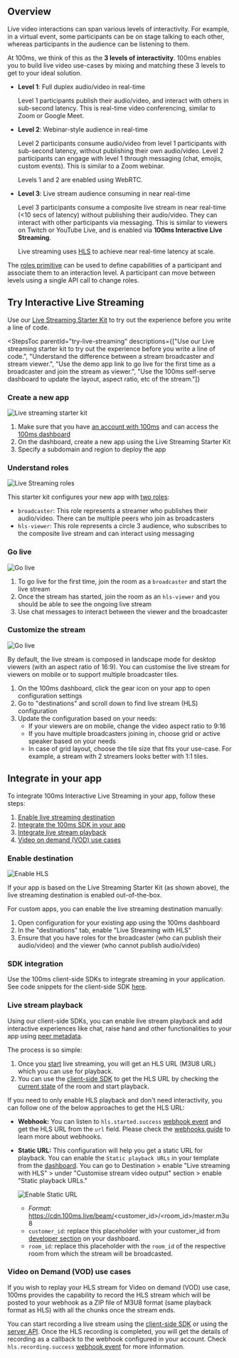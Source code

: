 ## Overview

Live video interactions can span various levels of interactivity. For example, in a virtual event, some participants can be on stage talking to each other, whereas participants in the audience can be listening to them.

At 100ms, we think of this as the **3 levels of interactivity**. 100ms enables you to build live video use-cases by mixing and matching these 3 levels to get to your ideal solution.

-   **Level 1**: Full duplex audio/video in real-time

    Level 1 participants publish their audio/video, and interact with others in sub-second latency. This is real-time video conferencing, similar to Zoom or Google Meet.

-   **Level 2**: Webinar-style audience in real-time

    Level 2 participants consume audio/video from level 1 participants with sub-second latency, without publishing their own audio/video. Level 2 participants can engage with level 1 through messaging (chat, emojis, custom events). This is similar to a Zoom webinar.

    Levels 1 and 2 are enabled using WebRTC.

-   **Level 3**: Live stream audience consuming in near real-time

    Level 3 participants consume a composite live stream in near real-time (<10 secs of latency) without publishing their audio/video. They can interact with other participants via messaging. This is similar to viewers on Twitch or YouTube Live, and is enabled via **100ms Interactive Live Streaming**.

    Live streaming uses [HLS](https://www.100ms.live/blog/hls-101-beginners-guide) to achieve near real-time latency at scale.

The [roles primitive](/docs/javascript/v2/foundation/templates-and-roles) can be used to define capabilities of a participant and associate them to an interaction level. A participant can move between levels using a single API call to change roles.

## Try Interactive Live Streaming

Use our [Live Streaming Starter Kit](https://www.100ms.live/marketplace/live-streaming-starter-kit) to try out the experience before you write a line of code.

<StepsToc
parentId="try-live-streaming"
descriptions={["Use our Live streaming starter kit to try out the experience before you write a line of code.", "Understand the difference between a stream broadcaster and stream viewer.", "Use the demo app link to go live for the first time as a broadcaster and join the stream as viewer.", "Use the 100ms self-serve dashboard to update the layout, aspect ratio, etc of the stream."]}

>

<StepsContainer id="try-live-streaming">

### Create a new app

![Live streaming starter kit](/docs/v2/live-streaming-starter-kit.png)

1. Make sure that you have [an account with 100ms](https://dashboard.100ms.live/register) and can access the [100ms dashboard](https://dashboard.100ms.live/)
1. On the dashboard, create a new app using the Live Streaming Starter Kit
1. Specify a subdomain and region to deploy the app

### Understand roles

![Live Streaming roles](/docs/v2/live-streaming-roles.png)

This starter kit configures your new app with [two roles](/docs/javascript/v2/foundation/templates-and-roles):

-   `broadcaster`: This role represents a streamer who publishes their audio/video. There can be multiple peers who join as broadcasters
-   `hls-viewer`: This role represents a circle 3 audience, who subscribes to the composite live stream and can interact using messaging

### Go live

![Go live](/docs/v2/live-streaming-go-live.gif)

1. To go live for the first time, join the room as a `broadcaster` and start the live stream
2. Once the stream has started, join the room as an `hls-viewer` and you should be able to see the ongoing live stream
3. Use chat messages to interact between the viewer and the broadcaster

### Customize the stream

![Go live](/docs/v2/live-streaming-customise.png)

By default, the live stream is composed in landscape mode for desktop viewers (with an aspect ratio of 16:9). You can customise the live stream for viewers on mobile or to support multiple broadcaster tiles.

1. On the 100ms dashboard, click the gear icon on your app to open configuration settings
2. Go to "destinations" and scroll down to find live stream (HLS) configuration
3. Update the configuration based on your needs:
    - If your viewers are on mobile, change the video aspect ratio to 9:16
    - If you have multiple broadcasters joining in, choose grid or active speaker based on your needs
    - In case of grid layout, choose the tile size that fits your use-case. For example, a stream with 2 streamers looks better with 1:1 tiles.

</StepsContainer>

## Integrate in your app

To integrate 100ms Interactive Live Streaming in your app, follow these steps:

1. [Enable live streaming destination](#enable-destination)
2. [Integrate the 100ms SDK in your app](#sdk-integration)
3. [Integrate live stream playback](#live-stream-playback)
4. [Video on demand (VOD) use cases](#video-on-demand-vod-use-cases)

### Enable destination

![Enable HLS](/docs/v2/live-streaming-enable.gif)

If your app is based on the Live Streaming Starter Kit (as shown above), the live streaming destination is enabled out-of-the-box.

For custom apps, you can enable the live streaming destination manually:

1. Open configuration for your existing app using the 100ms dashboard
1. In the "destinations" tab, enable "Live Streaming with HLS"
1. Ensure that you have roles for the broadcaster (who can publish their audio/video) and the viewer (who cannot publish audio/video)

### SDK integration

Use the 100ms client-side SDKs to integrate streaming in your application. See code snippets for the client-side SDK [here](/docs/javascript/v2/features/hls).

### Live stream playback

Using our client-side SDKs, you can enable live stream playback and add interactive experiences like chat, raise hand and other functionalities to your app using [peer metadata](/docs/javascript/v2/advanced-features/peer-metadata).

The process is so simple:

1. Once you [start](#step-3-go-live) live streaming, you will get an HLS URL (M3U8 URL) which you can use for playback.
2. You can use the [client-side SDK](/docs/javascript/v2/features/hls) to get the HLS URL by checking the [current state](/docs/javascript/v2/features/hls#current-room-status) of the room and start playback.

If you need to only enable HLS playback and don't need interactivity, you can follow one of the below approaches to get the HLS URL:

-   **Webhook:** You can listen to `hls.started.success` [webhook event](/docs/server-side/v2/introduction/webhook#hls-started-success) and get the HLS URL from the `url` field. Please check the [webhooks guide](/docs/server-side/v2/introduction/webhook) to learn more about webhooks.
-   **Static URL:** This configuration will help you get a static URL for playback. You can enable the `Static playback URLs` in your template from the [dashboard](https://dashboard.100ms.live/dashboard). You can go to Destination > enable "Live streaming with HLS" > under "Customise stream video output" section > enable "Static playback URLs."

    ![Enable Static URL](/docs/v2/enable-static-url.png)

    -   _Format_: https://cdn.100ms.live/beam/<customer_id>/<room_id>/master.m3u8
    -   `customer_id`: replace this placeholder with your customer_id from [developer section](https://dashboard.100ms.live/developer) on your dashboard.
    -   `room_id`: replace this placeholder with the `room_id` of the respective room from which the stream will be broadcasted.

### Video on Demand (VOD) use cases

If you wish to replay your HLS stream for Video on demand (VOD) use case, 100ms provides the capability to record the HLS stream which will be posted to your webhook as a ZIP file of M3U8 format (same playback format as HLS) with all the chunks once the stream ends.

You can start recording a live stream using the [client-side SDK](/docs/javascript/v2/features/hls) or using the [server API](/docs/server-side/v2/Destinations/rtmp-streaming-and-browser-recording#start-streaming-recording). Once the HLS recording is completed, you will get the details of recording as a callback to the webhook configured in your account. Check `hls.recording.success` [webhook event](/docs/server-side/v2/introduction/webhook#hls-recording-success) for more information.
